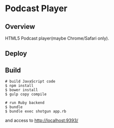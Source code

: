 # Podcast Player
## Overview
HTML5 Podcast player(maybe Chrome/Safari only).

## Deploy

## Build

```shell
# build JavaScript code
$ npm install
$ bower install
$ gulp copy compile

# run Ruby backend
$ bundle
$ bundle exec shotgun app.rb
```

and access to [http://localhost:9393/](http://localhost:9393/)
